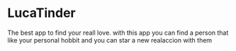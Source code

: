 # LucaTinder
The best app to find your reall love. with this app you can find a person that like your personal hobbit and you can star a new realaccion with them 
